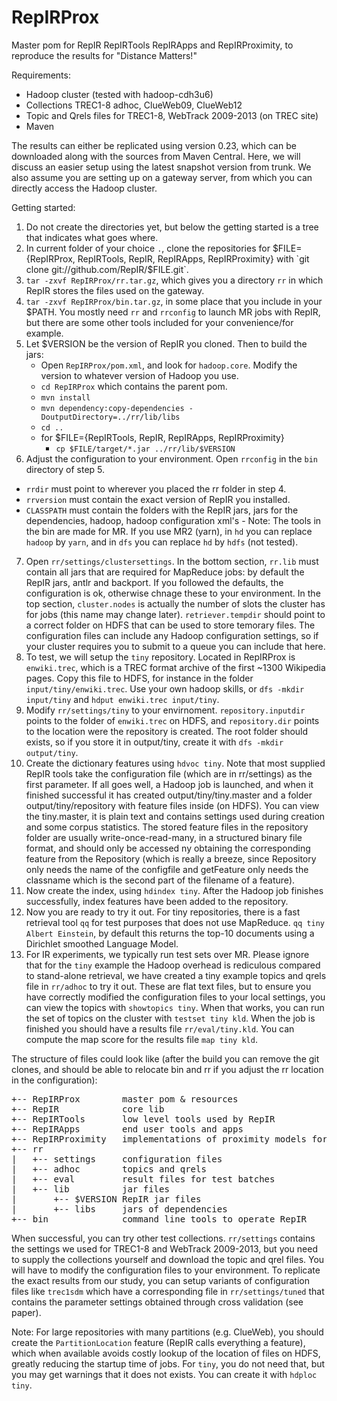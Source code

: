 RepIRProx
=========

Master pom for RepIR RepIRTools RepIRApps and RepIRProximity, to reproduce the results for "Distance Matters!"

Requirements:
- Hadoop cluster (tested with hadoop-cdh3u6)
- Collections TREC1-8 adhoc, ClueWeb09, ClueWeb12
- Topic and Qrels files for TREC1-8, WebTrack 2009-2013 (on TREC site)
- Maven

The results can either be replicated using version 0.23, which can be downloaded along with the sources from Maven Central. Here, we will discuss an easier setup using the latest snapshot version from trunk. We also assume you are setting up on a gateway server, from which you can directly access the Hadoop cluster.

Getting started:

1. Do not create the directories yet, but below the getting started is a tree that indicates what goes where. 
2. In current folder of your choice `.`, clone the repositories for $FILE={RepIRProx, RepIRTools, RepIR, RepIRApps, RepIRProximity} with `git clone git://github.com/RepIR/$FILE.git`.
3. `tar -zxvf RepIRProx/rr.tar.gz`, which gives you a directory `rr` in which RepIR stores the files used on the gateway.
4. `tar -zxvf RepIRProx/bin.tar.gz`, in some place that you include in your $PATH. You mostly need `rr` and `rrconfig` to launch MR jobs with RepIR, but there are some other tools included for your convenience/for example.
5. Let $VERSION be the version of RepIR you cloned. Then to build the jars:
   - Open `RepIRProx/pom.xml`, and look for `hadoop.core`. Modify the version to whatever version of Hadoop you use.
   - `cd RepIRProx` which contains the parent pom.
   - `mvn install`
   - `mvn dependency:copy-dependencies -DoutputDirectory=../rr/lib/libs`
   - `cd ..`
   - for $FILE={RepIRTools, RepIR, RepIRApps, RepIRProximity}
      - `cp $FILE/target/*.jar ../rr/lib/$VERSION`
6. Adjust the configuration to your environment. Open `rrconfig` in the `bin` directory of step 5. 
  - `rrdir` must point to wherever you placed the rr folder in step 4. 
  - `rrversion` must contain the exact version of RepIR you installed. 
  - `CLASSPATH` must contain the folders with the RepIR jars, jars for the dependencies, hadoop, hadoop configuration xml's   - Note: The tools in the bin are made for MR. If you use MR2 (yarn), in `hd` you can replace `hadoop` by `yarn`, and in `dfs` you can replace `hd` by `hdfs` (not tested). 
7. Open `rr/settings/clustersettings`. In the bottom section, `rr.lib` must contain all jars that are required for MapReduce jobs: by default the RepIR jars, antlr and backport. If you followed the defaults, the configuration is ok, otherwise chnage these to your environment. In the top section, `cluster.nodes` is actually the number of slots the cluster has for jobs (this name may change later). `retriever.tempdir` should point to a correct folder on HDFS that can be used to store temorary files. The configuration files can include any Hadoop configuration settings, so if your cluster requires you to submit to a queue you can include that here.
8. To test, we will setup the `tiny` repository. Located in RepIRProx is `enwiki.trec`, which is a TREC format archive of the first ~1300 Wikipedia pages. Copy this file to HDFS, for instance in the folder `input/tiny/enwiki.trec`. Use your own hadoop skills, or `dfs -mkdir input/tiny` and `hdput enwiki.trec input/tiny`.
9. Modify `rr/settings/tiny` to your envirnoment. `repository.inputdir` points to the folder of `enwiki.trec` on HDFS, and `repository.dir` points to the location were the repository is created. The root folder should exists, so if you store it in output/tiny, create it with `dfs -mkdir output/tiny`.
10. Create the dictionary features using `hdvoc tiny`. Note that most supplied RepIR tools take the configuration file (which are in rr/settings) as the first parameter. If all goes well, a Hadoop job is launched, and when it finished successful it has created output/tiny/tiny.master and a folder output/tiny/repository with feature files inside (on HDFS). You can view the tiny.master, it is plain text and contains settings used during creation and some corpus statistics. The stored feature files in the repository folder are usually write-once-read-many, in a structured binary file format, and should only be accessed ny obtaining the corresponding feature from the Repository (which is really a breeze, since Repository only needs the name of the configfile and getFeature only needs the classname which is the second part of the filename of a feature).
11. Now create the index, using `hdindex tiny`. After the Hadoop job finishes successfully, index features have been added to the repository.
12. Now you are ready to try it out. For tiny repositories, there is a fast retrieval tool `qq` for test purposes that does not use MapReduce. `qq tiny Albert Einstein`, by default this returns the top-10 documents using a Dirichlet smoothed Language Model.
13. For IR experiments, we typically run test sets over MR. Please ignore that for the `tiny` example the Hadoop overhead is rediculous compared to stand-alone retrieval, we have created a tiny example topics and qrels file in `rr/adhoc` to try it out. These are flat text files, but to ensure you have correctly modified the configuration files to your local settings, you can view the topics with `showtopics tiny`. When that works, you can run the set of topics on the cluster with `testset tiny kld`. When the job is finished you should have a results file `rr/eval/tiny.kld`. You can compute the map score for the results file `map tiny kld`.

The structure of files could look like (after the build you can remove the git clones, and should be able to relocate bin and rr if you adjust the rr location in the configuration):
<pre>
+-- RepIRProx        master pom & resources 
+-- RepIR            core lib
+-- RepIRTools       low level tools used by RepIR
+-- RepIRApps        end user tools and apps
+-- RepIRProximity   implementations of proximity models for "Distance Matters!"
+-- rr               
|   +-- settings     configuration files
|   +-- adhoc        topics and qrels
|   +-- eval         result files for test batches
|   +-- lib          jar files
|       +-- $VERSION RepIR jar files
|       +-- libs     jars of dependencies
+-- bin              command line tools to operate RepIR
</pre>

When successful, you can try other test collections. `rr/settings` contains the settings we used for TREC1-8 and WebTrack 2009-2013, but you need to supply the collections yourself and download the topic and qrel files. You will have to modify the configuration files to your environment. To replicate the exact results from our study, you can setup variants of configuration files like `trec1sdm` which have a corresponding file in `rr/settings/tuned` that contains the parameter settings obtained through cross validation (see paper).

Note: For large repositories with many partitions (e.g. ClueWeb), you should create the `PartitionLocation` feature (RepIR calls everything a feature), which when available avoids costly lookup of the location of files on HDFS, greatly reducing the startup time of jobs. For `tiny`, you do not need that, but you may get warnings that it does not exists. You can create it with `hdploc tiny`.
